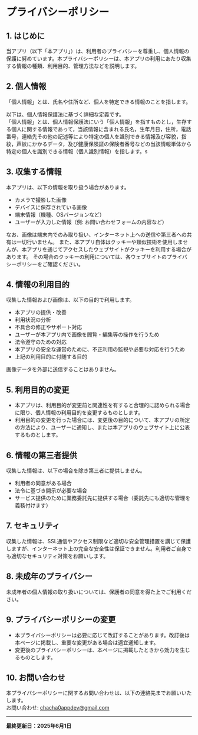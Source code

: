 # プライバシーポリシー

## 1. はじめに  
当アプリ（以下「本アプリ」）は、利用者のプライバシーを尊重し、個人情報の保護に努めています。本プライバシーポリシーは、本アプリの利用にあたり収集する情報の種類、利用目的、管理方法などを説明します。

## 2. 個人情報
「個人情報」とは、氏名や住所など、個人を特定できる情報のことを指します。 

以下は、個人情報保護法に基づく詳細な定義です。  
「個人情報」とは、個人情報保護法にいう「個人情報」を指すものとし，生存する個人に関する情報であって，当該情報に含まれる氏名，生年月日，住所，電話番号，連絡先その他の記述等により特定の個人を識別できる情報及び容貌，指紋，声紋にかかるデータ，及び健康保険証の保険者番号などの当該情報単体から特定の個人を識別できる情報（個人識別情報）を指します。s

## 3. 収集する情報  
本アプリは、以下の情報を取り扱う場合があります。

- カメラで撮影した画像  
- デバイスに保存されている画像  
- 端末情報（機種、OSバージョンなど）  
- ユーザーが入力した情報（例: お問い合わせフォームの内容など）

なお、画像は端末内でのみ取り扱い、インターネット上への送信や第三者への共有は一切行いません。
また、本アプリ自体はクッキーや類似技術を使用しませんが、本アプリを通じてアクセスしたウェブサイトがクッキーを利用する場合があります。
その場合のクッキーの利用については、各ウェブサイトのプライバシーポリシーをご確認ください。

## 4. 情報の利用目的  
収集した情報および画像は、以下の目的で利用します。

- 本アプリの提供・改善  
- 利用状況の分析  
- 不具合の修正やサポート対応  
- ユーザーが本アプリ内で画像を閲覧・編集等の操作を行うため  
- 法令遵守のための対応
- 本アプリの安全な運営のために、不正利用の監視や必要な対応を行うため
- 上記の利用目的に付随する目的

画像データを外部に送信することはありません。

## 5. 利用目的の変更

- 本アプリは、利用目的が変更前と関連性を有すると合理的に認められる場合に限り、個人情報の利用目的を変更するものとします。
- 利用目的の変更を行った場合には、変更後の目的について、本アプリの所定の方法により、ユーザーに通知し、または本アプリのウェブサイト上に公表するものとします。

## 6. 情報の第三者提供  
収集した情報は、以下の場合を除き第三者に提供しません。

- 利用者の同意がある場合  
- 法令に基づき開示が必要な場合  
- サービス提供のために業務委託先に提供する場合（委託先にも適切な管理を義務付けます）

## 7. セキュリティ  
収集した情報は、SSL通信やアクセス制限など適切な安全管理措置を講じて保護しますが、インターネット上の完全な安全性は保証できません。利用者ご自身でも適切なセキュリティ対策をお願いします。

## 8. 未成年のプライバシー  
未成年者の個人情報の取り扱いについては、保護者の同意を得た上でご利用ください。

## 9. プライバシーポリシーの変更  
- 本プライバシーポリシーは必要に応じて改訂することがあります。改訂後は本ページに掲載し、重要な変更がある場合は適宜通知します。
- 変更後のプライバシーポリシーは、本ページに掲載したときから効力を生じるものとします。

## 10. お問い合わせ  
本プライバシーポリシーに関するお問い合わせは、以下の連絡先までお願いいたします。  
お問い合わせ: [chacha0appdev@gmail.com](mailto:chacha0appdev@gmail.com)

---

**最終更新日：2025年6月1日**
